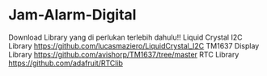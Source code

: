 # Jam-Alarm-Digital

Download Library yang di perlukan terlebih dahulu!!
Liquid Crystal I2C Library https://github.com/lucasmaziero/LiquidCrystal_I2C
TM1637 Display Library https://github.com/avishorp/TM1637/tree/master
RTC Library https://github.com/adafruit/RTClib
